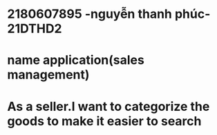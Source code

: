 # 2180607895 -nguyễn thanh phúc- 21DTHD2
# name application(sales management)
# As a seller.I want to categorize the goods to make it easier to search
